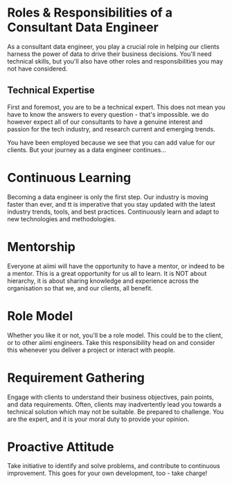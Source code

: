 # **Roles & Responsibilities of a Consultant Data Engineer**

As a consultant data engineer, you play a crucial role in helping our clients harness the power of data to drive their business decisions. You'll need technical skills, but you'll also have other roles and responsibilities you may not have considered.

## **Technical Expertise**

First and foremost, you are to be a technical expert. This does not mean you have to know the answers to every question - that's impossible. we do however expect all of our consultants to have a genuine interest and passion for the tech industry, and research current and emerging trends.

You have been employed because we see that you can add value for our clients. But your journey as a data engineer continues...

# **Continuous Learning**

Becoming a data engineer is only the first step. Our industry is moving faster than ever, and tt is imperative that you stay updated with the latest industry trends, tools, and best practices. Continuously learn and adapt to new technologies and methodologies.

# **Mentorship**

Everyone at aiimi will have the opportunity to have a mentor, or indeed to be a mentor. This is a great opportunity for us all to learn. It is NOT about hierarchy, it is about sharing knowledge and experience across the organisation so that we, and our clients, all benefit.

# **Role Model**

Whether you like it or not, you'll be a role model. This could be to the client, or to other aiimi engineers. Take this responsibility head on and consider this whenever you deliver a project or interact with people.

# **Requirement Gathering**

Engage with clients to understand their business objectives, pain points, and data requirements.
Often, clients may inadvertently lead you towards a technical solution which may not be suitable. Be prepared to challenge. You are the expert, and it is your moral duty to provide your opinion.

# **Proactive Attitude**

Take initiative to identify and solve problems, and contribute to continuous improvement. This goes for your own development, too - take charge!

